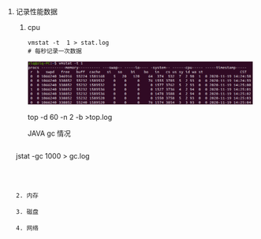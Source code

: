 1. 记录性能数据

   1. cpu

      ```
      vmstat -t  1 > stat.log
      # 每秒记录一次数据
      ```

      ![vmstat](Picture/vmstat_1.png)  

      top -d 60  -n 2 -b >top.log

      JAVA gc 情况

      ```
   jstat -gc <pid> 1000 > gc.log
      ```
   
      
   
   2. 内存
   
   3. 磁盘
   
   4. 网络

 

